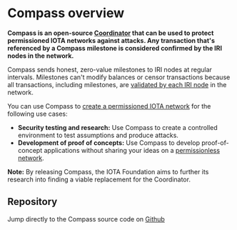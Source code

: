 # Compass overview

**Compass is an open-source [Coordinator](root://the-tangle/0.1/concepts/the-coordinator.md) that can be used to protect permissioned IOTA networks against attacks. Any transaction that's referenced by a Compass milestone is considered confirmed by the IRI nodes in the network.**

Compass sends honest, zero-value milestones to IRI nodes at regular intervals. Milestones can't modify balances or censor transactions because all transactions, including milestones, are [validated by each IRI node](root://iri/0.1/concepts/transaction-validation.md) in the network.

You can use Compass to [create a permissioned IOTA network](../how-to-guides/create-a-permissioned-iota-network.md) for the following use cases:

- **Security testing and research:** Use Compass to create a controlled environment to test assumptions and produce attacks.
- **Development of proof of concepts:** Use Compass to develop proof-of-concept applications without sharing your ideas on a [permissionless network](root://getting-started/0.1/references/iota-networks.md).

**Note:** By releasing Compass, the IOTA Foundation aims to further its research into finding a viable replacement for the Coordinator.

## Repository

Jump directly to the Compass source code on [Github](https://github.com/iotaledger/compass)
